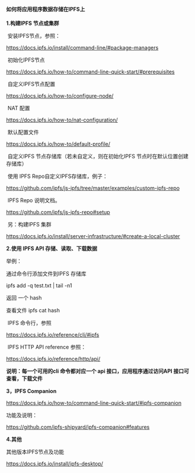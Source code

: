 #### 							如何将应用程序数据存储在IPFS上

**1.构建IPFS 节点或集群**

​	安装IPFS节点，参照：

https://docs.ipfs.io/install/command-line/#package-managers

​	初始化IPFS节点

https://docs.ipfs.io/how-to/command-line-quick-start/#prerequisites

​	自定义IPFS节点配置

https://docs.ipfs.io/how-to/configure-node/

​	NAT 配置

https://docs.ipfs.io/how-to/nat-configuration/

​	默认配置文件

https://docs.ipfs.io/how-to/default-profile/

​	自定义IPFS 节点存储库（若未自定义，则在初始化IPFS 节点时在默认位置创建存储库）

​	使用 IPFS Repo自定义IPFS存储库，例子：

https://github.com/ipfs/js-ipfs/tree/master/examples/custom-ipfs-repo

​	IPFS Repo 说明文档。

https://github.com/ipfs/js-ipfs-repo#setup

​	另：构建IPFS 集群

https://docs.ipfs.io/install/server-infrastructure/#create-a-local-cluster

**2.使用 IPFS API 存储、读取、下载数据**

举例：

通过命令行添加文件到IPFS 存储库

ipfs add -q test.txt | tail -n1

返回 一个 hash

查看文件 ipfs cat hash



​	IPFS 命令行，参照

https://docs.ipfs.io/reference/cli/#ipfs

​	IPFS HTTP API reference  参照：

https://docs.ipfs.io/reference/http/api/

**说明：每一个可用的cli 命令都对应一个 api 接口，应用程序通过访问API 接口可查看，下载文件**

**3，IPFS Companion** 

https://docs.ipfs.io/how-to/command-line-quick-start/#ipfs-companion

功能及说明：

https://github.com/ipfs-shipyard/ipfs-companion#features



**4.其他**

其他版本IPFS节点及功能

https://docs.ipfs.io/install/ipfs-desktop/